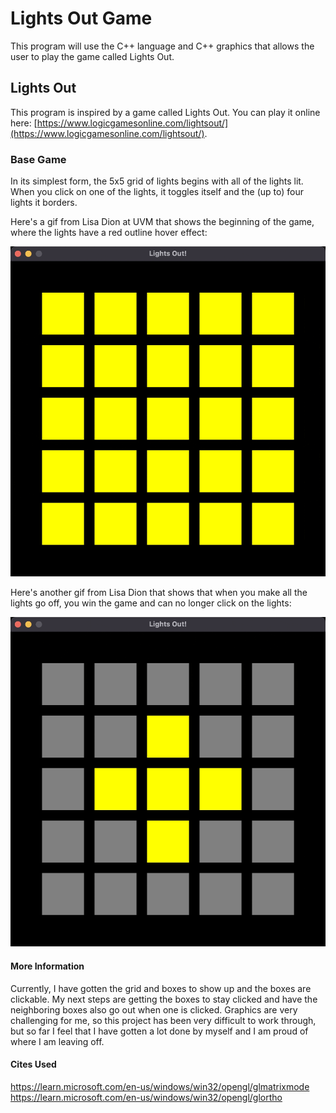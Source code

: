 # Lights Out Game

This program will use the C++ language and C++ graphics that allows the user to play the game called Lights Out.

## Lights Out
This program is inspired by a game called Lights Out. You can play it online here: [https://www.logicgamesonline.com/lightsout/](https://www.logicgamesonline.com/lightsout/).

### Base Game
In its simplest form, the 5x5 grid of lights begins with all of the lights lit. When you click on one of the lights, it toggles itself and the (up to) four lights it borders.

Here's a gif from Lisa Dion at UVM that shows the beginning of the game, where the lights have a red outline hover effect: 

![Lights-Out-Game-Start.gif](Lights-Out-Game-Start.gif)

Here's another gif from Lisa Dion that shows that when you make all the lights go off, you win the game and can no longer click on the lights:

![Lights-Out-Game-End.gif](Lights-Out-Game-End.gif)

#### More Information
Currently, I have gotten the grid and boxes to show up and the boxes are clickable. My next steps are getting the boxes to stay clicked and have the neighboring boxes also go out when one is clicked.
Graphics are very challenging for me, so this project has been very difficult to work through, but so far I feel that I have gotten a lot done by myself and I am proud of where I am leaving off.

#### Cites Used
https://learn.microsoft.com/en-us/windows/win32/opengl/glmatrixmode
https://learn.microsoft.com/en-us/windows/win32/opengl/glortho